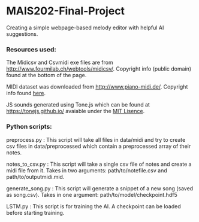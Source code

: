 # MAIS202-Final-Project
Creating a simple webpage-based melody editor with helpful AI suggestions.

### Resources used:

The Midicsv and Csvmidi exe files are from http://www.fourmilab.ch/webtools/midicsv/. Copyright info (public domain) found at the bottom of the page.

MIDI dataset was downloaded from http://www.piano-midi.de/. Copyright info found [here](http://www.piano-midi.de/copy.htm).

JS sounds generated using Tone.js which can be found at https://tonejs.github.io/ avaiable under the [MIT Lisence](https://github.com/Tonejs/Tone.js/blob/dev/LICENSE.md).

### Python scripts:

preprocess.py : This script will take all files in data/midi and try to create csv files in data/preprocessed which contain a preprocessed array of their notes.

notes_to_csv.py : This script will take a single csv file of notes and create a midi file from it. Takes in two arguments: path/to/notefile.csv and path/to/outputmidi.mid.

generate_song.py : This script will generate a snippet of a new song (saved as song.csv). Takes in one argument: path/to/model/checkpoint.hdf5

LSTM.py : This script is for training the AI. A checkpoint can be loaded before starting training.
